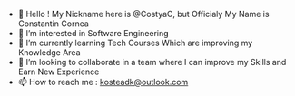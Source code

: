 - 👋 Hello ! My Nickname here is @CostyaC, but Officialy My Name is Constantin Cornea
- 👀 I’m interested in Software Engineering
- 🌱 I’m currently learning Tech Courses Which are improving my Knowledge Area
- 💞️ I’m looking to collaborate in a team where I can improve my Skills and Earn New Experience
- 📫 How to reach me : kosteadk@outlook.com

<!---
CostyaC/CostyaC is a ✨ special ✨ repository because its `README.md` (this file) appears on your GitHub profile.
You can click the Preview link to take a look at your changes.
--->
